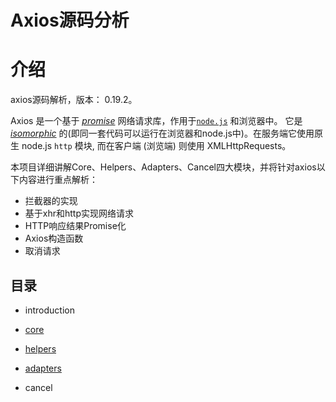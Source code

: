 

# Axios源码分析

# 介绍

axios源码解析，版本： 0.19.2。

Axios 是一个基于 *[promise](https://javascript.info/promise-basics)* 网络请求库，作用于[`node.js`](https://nodejs.org/) 和浏览器中。 它是 *[isomorphic](https://www.lullabot.com/articles/what-is-an-isomorphic-application)* 的(即同一套代码可以运行在浏览器和node.js中)。在服务端它使用原生 node.js `http` 模块, 而在客户端 (浏览端) 则使用 XMLHttpRequests。

本项目详细讲解Core、Helpers、Adapters、Cancel四大模块，并将针对axios以下内容进行重点解析：

- 拦截器的实现
- 基于xhr和http实现网络请求
- HTTP响应结果Promise化
- Axios构造函数
- 取消请求

## 目录

- introduction

- [core](/core)

- [helpers](/helpers)

- [adapters](/adapters)

- cancel

  